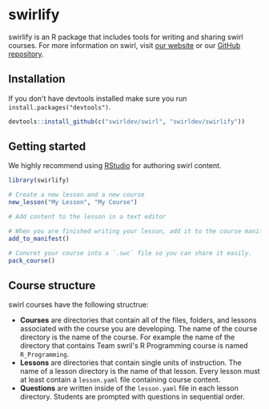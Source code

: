 swirlify
========

swirlify is an R package that includes tools for writing and sharing swirl
courses. For more information on swirl, visit [our website](http://swirlstats.com) or our [GitHub repository](https://github.com/swirldev/swirl).

## Installation

If you don't have devtools installed make sure you run 
`install.packages("devtools")`.

```r
devtools::install_github(c("swirldev/swirl", "swirldev/swirlify"))
```

## Getting started

We highly recommend using [RStudio](https://www.rstudio.com/) for authoring 
swirl content.

```r
library(swirlify)

# Create a new lesson and a new course
new_lesson("My Lesson", "My Course")

# Add content to the lesson in a text editor

# When you are finished writing your lesson, add it to the course manifest
add_to_manifest()

# Convret your course into a `.swc` file so you can share it easily.
pack_course()
```

## Course structure

swirl courses have the following structrue:

- **Courses** are directories  that contain all of the files, folders, and lessons
associated with the course you are developing. The name of the course directory
is the name of the course. For example the name of the directory that
contains Team swril's R Programming course is named `R_Programming`.
- **Lessons** are directories that contain single units of instruction. The
name of a lesson directory is the name of that lesson. Every lesson must at
least contain a `lesson.yaml` file containing course content.
- **Questions** are written inside of the `lesson.yaml` file in each lesson
directory. Students are prompted with questions in sequential order.
